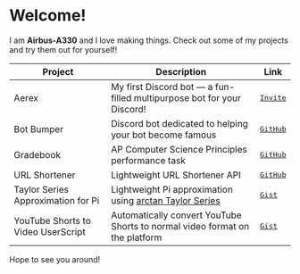 # Welcome!
I am **Airbus-A330** and I love making things. Check out some of my projects and try them out for yourself!

| **Project**                        | **Description**                                                                                                                   | **Link**                                                                                                                             |
|------------------------------------|-----------------------------------------------------------------------------------------------------------------------------------|--------------------------------------------------------------------------------------------------------------------------------------|
| Aerex                              | My first Discord bot — a fun-filled multipurpose bot for your Discord!                                                            | <kbd>[Invite](https://discord.com/oauth2/authorize?client_id=563186108712878090&permissions=4026924119&scope=bot%20applications.commands)</kbd> |
| Bot Bumper                         | Discord bot dedicated to helping your bot become famous                                                                           | <kbd>[GitHub](https://github.com/Flightex/Bot-Bumper)</kbd>                                                                                   |
| Gradebook                          | AP Computer Science Principles performance task                                                                                   | <kbd>[GitHub](https://github.com/Airbus-A330/gradebook)</kbd>                                                                                   |
| URL Shortener                      | Lightweight URL Shortener API                                                                                                     | <kbd>[GitHub](https://github.com/Airbus-A330/url-shortener)</kbd>                                                                               |
| Taylor Series Approximation for Pi | Lightweight Pi approximation using [arctan Taylor Series](https://www.wolframalpha.com/input?i=taylor+expansion+of+arctan%28x%29) | <kbd>[Gist](https://gist.github.com/Airbus-A330/a2570af85659001ae605502cd9ee0e1b)</kbd>                                                         |
| YouTube Shorts to Video UserScript | Automatically convert YouTube Shorts to normal video format on the platform                                                       | <kbd>[Gist](https://gist.github.com/Airbus-A330/b6849fd9fe842d008bd9bc32b3f4a63d)</kbd>                                                         |

Hope to see you around!
